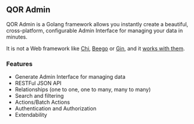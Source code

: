 ## QOR Admin

QOR Admin is a Golang framework allows you instantly create a beautiful, cross-platform, configurable Admin Interface for managing your data in minutes.

It is not a Web framework like [Chi](https://github.com/go-chi/chi), [Beego](https://github.com/astaxie/beego) or [Gin](https://github.com/gin-gonic/gin), and it [works with them](../admin/integration.md).

### Features

* Generate Admin Interface for managing data
* RESTFul JSON API
* Relationships (one to one, one to many, many to many)
* Search and filtering
* Actions/Batch Actions
* Authentication and Authorization
* Extendability
